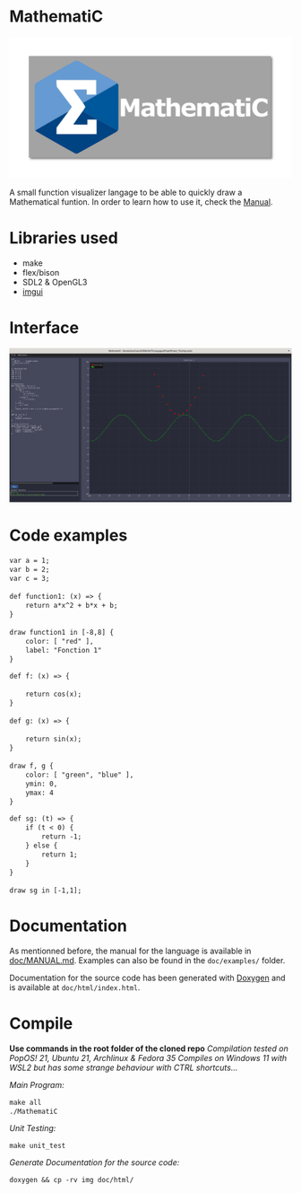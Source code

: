 # MathematiC

![Logo](./img/banner.png)

A small function visualizer langage to be able to quickly draw a Mathematical funtion.
In order to learn how to use it, check the [Manual](doc/MANUAL.md).

# Libraries used
- make
- flex/bison
- SDL2 & OpenGL3
- [imgui](https://github.com/ocornut/imgui)

# Interface

![UI Test](./img/TestInterface.png)

# Code examples

```
var a = 1;
var b = 2;
var c = 3;

def function1: (x) => {
    return a*x^2 + b*x + b;
}

draw function1 in [-8,8] {
    color: [ "red" ],
    label: "Fonction 1"
}
```

```
def f: (x) => {

    return cos(x);
}

def g: (x) => {

    return sin(x);
}

draw f, g {
    color: [ "green", "blue" ],
    ymin: 0,
    ymax: 4
}
```

```
def sg: (t) => {
    if (t < 0) {
        return -1;
    } else {
        return 1;
    }
}

draw sg in [-1,1];
```

# Documentation

As mentionned before, the manual for the language is available in [doc/MANUAL.md](https://github.com/HugoMartel/Projet_ThL/blob/main/doc/MANUAL.md).
Examples can also be found in the `doc/examples/` folder.

Documentation for the source code has been generated with [Doxygen](https://www.doxygen.nl/index.html) and is available at `doc/html/index.html`.

# Compile

**Use commands in the root folder of the cloned repo**
*Compilation tested on PopOS! 21, Ubuntu 21, Archlinux & Fedora 35*
*Compiles on Windows 11 with WSL2 but has some strange behaviour with CTRL shortcuts...*

*Main Program:*
```
make all
./MathematiC
```

*Unit Testing:*
```
make unit_test
```

*Generate Documentation for the source code:*
```
doxygen && cp -rv img doc/html/
```
